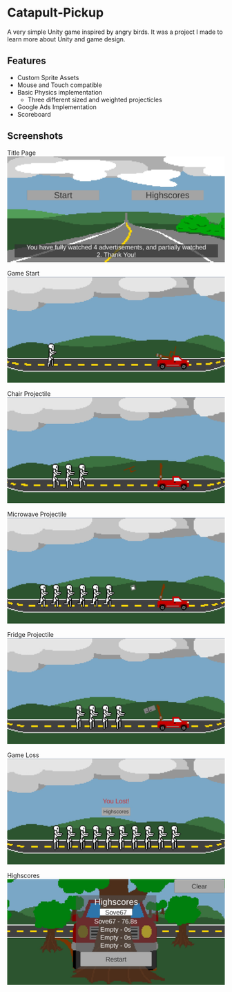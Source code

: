 # Catapult-Pickup
A very simple Unity game inspired by angry birds. It was a project I made to learn more about Unity and game design.

## Features
- Custom Sprite Assets
- Mouse and Touch compatible
- Basic Physics implementation
  - Three different sized and weighted projecticles
- Google Ads Implementation
- Scoreboard

## Screenshots
Title Page
![Screenshot 1](./Screenshots/CatapultPickup%20Screenshot%201.jpg?raw=true)

Game Start
![Screenshot 1](./Screenshots/CatapultPickup%20Screenshot%202.jpg?raw=true)

Chair Projectile
![Screenshot 1](./Screenshots/CatapultPickup%20Screenshot%203.jpg?raw=true)

Microwave Projectile
![Screenshot 1](./Screenshots/CatapultPickup%20Screenshot%204.jpg?raw=true)

Fridge Projectile
![Screenshot 1](./Screenshots/CatapultPickup%20Screenshot%205.jpg?raw=true)

Game Loss
![Screenshot 1](./Screenshots/CatapultPickup%20Screenshot%206.jpg?raw=true)

Highscores
![Screenshot 1](./Screenshots/CatapultPickup%20Screenshot%207.jpg?raw=true)
